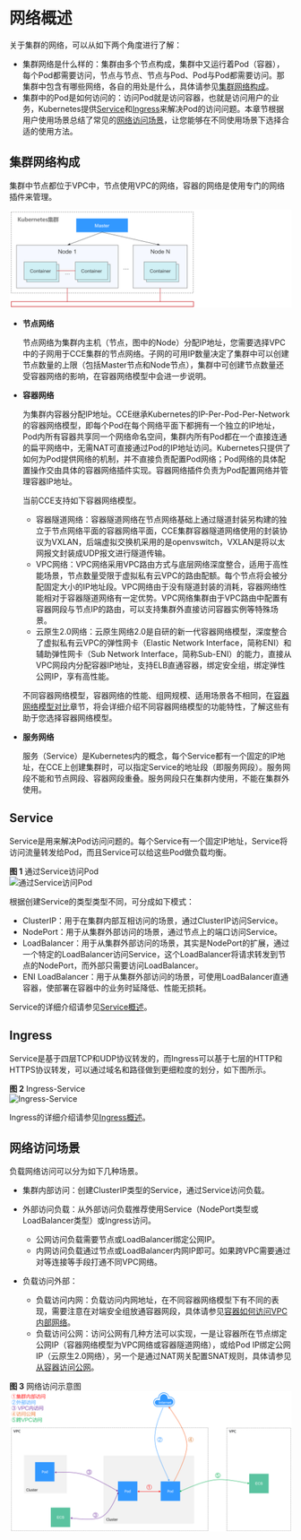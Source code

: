 # 网络概述<a name="cce_01_0010"></a>

关于集群的网络，可以从如下两个角度进行了解：

-   集群网络是什么样的：集群由多个节点构成，集群中又运行着Pod（容器），每个Pod都需要访问，节点与节点、节点与Pod、Pod与Pod都需要访问。那集群中包含有哪些网络，各自的用处是什么，具体请参见[集群网络构成](#section1131733719195)。
-   集群中的Pod是如何访问的：访问Pod就是访问容器，也就是访问用户的业务，Kubernetes提供[Service](#section1860619221134)和[Ingress](#section1248852094313)来解决Pod的访问问题。本章节根据用户使用场景总结了常见的[网络访问场景](#section1286493159)，让您能够在不同使用场景下选择合适的使用方法。

## 集群网络构成<a name="section1131733719195"></a>

集群中节点都位于VPC中，节点使用VPC的网络，容器的网络是使用专门的网络插件来管理。

![](figures/zh-cn_image_0000001159292060.png)

-   **节点网络**

    节点网络为集群内主机（节点，图中的Node）分配IP地址，您需要选择VPC中的子网用于CCE集群的节点网络。子网的可用IP数量决定了集群中可以创建节点数量的上限（包括Master节点和Node节点），集群中可创建节点数量还受容器网络的影响，在容器网络模型中会进一步说明。

-   **容器网络**

    为集群内容器分配IP地址。CCE继承Kubernetes的IP-Per-Pod-Per-Network的容器网络模型，即每个Pod在每个网络平面下都拥有一个独立的IP地址，Pod内所有容器共享同一个网络命名空间，集群内所有Pod都在一个直接连通的扁平网络中，无需NAT可直接通过Pod的IP地址访问。Kubernetes只提供了如何为Pod提供网络的机制，并不直接负责配置Pod网络；Pod网络的具体配置操作交由具体的容器网络插件实现。容器网络插件负责为Pod配置网络并管理容器IP地址。

    当前CCE支持如下容器网络模型。

    -   容器隧道网络：容器隧道网络在节点网络基础上通过隧道封装另构建的独立于节点网络平面的容器网络平面，CCE集群容器隧道网络使用的封装协议为VXLAN，后端虚拟交换机采用的是openvswitch，VXLAN是将以太网报文封装成UDP报文进行隧道传输。
    -   VPC网络：VPC网络采用VPC路由方式与底层网络深度整合，适用于高性能场景，节点数量受限于虚拟私有云VPC的路由配额。每个节点将会被分配固定大小的IP地址段。VPC网络由于没有隧道封装的消耗，容器网络性能相对于容器隧道网络有一定优势。VPC网络集群由于VPC路由中配置有容器网段与节点IP的路由，可以支持集群外直接访问容器实例等特殊场景。
    -   云原生2.0网络：云原生网络2.0是自研的新一代容器网络模型，深度整合了虚拟私有云VPC的弹性网卡（Elastic Network Interface，简称ENI）和辅助弹性网卡（Sub Network Interface，简称Sub-ENI）的能力，直接从VPC网段内分配容器IP地址，支持ELB直通容器，绑定安全组，绑定弹性公网IP，享有高性能。

    不同容器网络模型，容器网络的性能、组网规模、适用场景各不相同，在[容器网络模型对比](容器网络模型对比-66.md)章节，将会详细介绍不同容器网络模型的功能特性，了解这些有助于您选择容器网络模型。

-   **服务网络**

    服务（Service）是Kubernetes内的概念，每个Service都有一个固定的IP地址，在CCE上创建集群时，可以指定Service的地址段（即服务网段）。服务网段不能和节点网段、容器网段重叠。服务网段只在集群内使用，不能在集群外使用。


## Service<a name="section1860619221134"></a>

Service是用来解决Pod访问问题的。每个Service有一个固定IP地址，Service将访问流量转发给Pod，而且Service可以给这些Pod做负载均衡。

**图 1**  通过Service访问Pod<a name="zh-cn_topic_0249851121_fig163156154816"></a>  
![](figures/通过Service访问Pod.png "通过Service访问Pod")

根据创建Service的类型类型不同，可分成如下模式：

-   ClusterIP：用于在集群内部互相访问的场景，通过ClusterIP访问Service。
-   NodePort：用于从集群外部访问的场景，通过节点上的端口访问Service。
-   LoadBalancer：用于从集群外部访问的场景，其实是NodePort的扩展，通过一个特定的LoadBalancer访问Service，这个LoadBalancer将请求转发到节点的NodePort，而外部只需要访问LoadBalancer。
-   ENI LoadBalancer：用于从集群外部访问的场景，可使用LoadBalancer直通容器，使部署在容器中的业务时延降低、性能无损耗。

Service的详细介绍请参见[Service概述](Service概述.md)。

## Ingress<a name="section1248852094313"></a>

Service是基于四层TCP和UDP协议转发的，而Ingress可以基于七层的HTTP和HTTPS协议转发，可以通过域名和路径做到更细粒度的划分，如下图所示。

**图 2**  Ingress-Service<a name="fig816719454212"></a>  
![](figures/Ingress-Service.png "Ingress-Service")

Ingress的详细介绍请参见[Ingress概述](Ingress概述.md)。

## 网络访问场景<a name="section1286493159"></a>

负载网络访问可以分为如下几种场景。

-   集群内部访问：创建ClusterIP类型的Service，通过Service访问负载。
-   外部访问负载：从外部访问负载推荐使用Service（NodePort类型或LoadBalancer类型）或Ingress访问。
    -   公网访问负载需要节点或LoadBalancer绑定公网IP。
    -   内网访问负载通过节点或LoadBalancer内网IP即可。如果跨VPC需要通过对等连接等手段打通不同VPC网络。

-   负载访问外部：
    -   负载访问内网：负载访问内网地址，在不同容器网络模型下有不同的表现，需要注意在对端安全组放通容器网段，具体请参见[容器如何访问VPC内部网络](容器如何访问VPC内部网络-85.md)。
    -   负载访问公网：访问公网有几种方法可以实现，一是让容器所在节点绑定公网IP（容器网络模型为VPC网络或容器隧道网络），或给Pod IP绑定公网IP（云原生2.0网络），另一个是通过NAT网关配置SNAT规则，具体请参见[从容器访问公网](从容器访问公网-86.md)。


**图 3**  网络访问示意图<a name="fig13795829151515"></a>  
![](figures/网络访问示意图-65.png "网络访问示意图-65")

